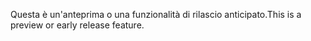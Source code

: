 <span data-ttu-id="5e465-101">Questa è un'anteprima o una funzionalità di rilascio anticipato.</span><span class="sxs-lookup"><span data-stu-id="5e465-101">This is a preview or early release feature.</span></span>